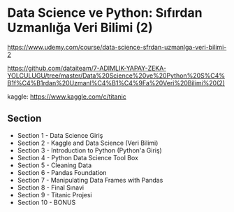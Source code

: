 # Data Science ve Python: Sıfırdan Uzmanlığa Veri Bilimi (2)

https://www.udemy.com/course/data-science-sfrdan-uzmanlga-veri-bilimi-2

https://github.com/dataiteam/7-ADIMLIK-YAPAY-ZEKA-YOLCULUGU/tree/master/Data%20Science%20ve%20Python%20S%C4%B1f%C4%B1rdan%20Uzmanl%C4%B1%C4%9Fa%20Veri%20Bilimi%20(2)

kaggle:
https://www.kaggle.com/c/titanic

## Section

- Section 1 - Data Science Giriş
- Section 2 - Kaggle and Data Science (Veri Bilimi)
- Section 3 - Introduction to Python (Python'a Giriş)
- Section 4 - Python Data Science Tool Box
- Section 5 - Cleaning Data
- Section 6 - Pandas Foundation
- Section 7 - Manipulating Data Frames with Pandas
- Section 8 - Final Sınavi
- Section 9 - Titanic Projesi
- Section 10 - BONUS
